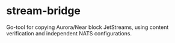 # stream-bridge
Go-tool for copying Aurora/Near block JetStreams, using content verification and independent NATS configurations.
